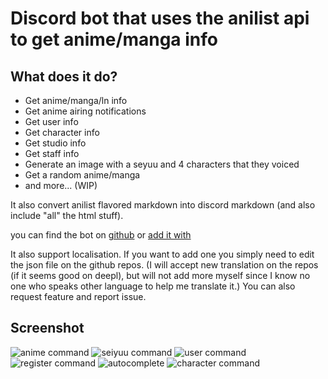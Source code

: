 # Discord bot that uses the anilist api to get anime/manga info

## **What does it do?**

- Get anime/manga/ln info
- Get anime airing notifications
- Get user info
- Get character info
- Get studio info
- Get staff info
- Generate an image with a seyuu and 4 characters that they voiced
- Get a random anime/manga
- and more... (WIP)

It also convert anilist flavored markdown into discord markdown (and also include "all" the html stuff).

you can find the bot on [github](https://github.com/ValgulNecron/kasuki)
or [add it with](https://discord.com/api/oauth2/authorize?client_id=923286536445894697&permissions=533113194560&scope=bot)

It also support localisation. If you want to add one you simply need to edit the json file on the github repos. (I will
accept new translation on the repos (if it seems good on deepl), but will not add more myself since I know no one who
speaks other language to help me translate it.)
You can also request feature and report issue.

## **Screenshot**

![anime command](https://files.catbox.moe/pmp6be.png)
![seiyuu command](https://files.catbox.moe/nwn173.png)
![user command](https://files.catbox.moe/jcxunp.png)
![register command](https://files.catbox.moe/pybzns.png)
![autocomplete](https://files.catbox.moe/3j3xwf.png)
![character command](https://files.catbox.moe/62tmhy.png)